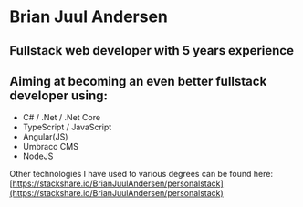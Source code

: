 # Brian Juul Andersen

## Fullstack web developer with 5 years experience

## Aiming at becoming an even better fullstack developer using:

- C# / .Net / .Net Core
- TypeScript / JavaScript
- Angular(JS)
- Umbraco CMS
- NodeJS

Other technologies I have used to various degrees can be found here: [https://stackshare.io/BrianJuulAndersen/personalstack](https://stackshare.io/BrianJuulAndersen/personalstack)

